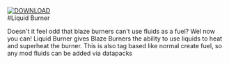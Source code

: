 [![DOWNLOAD](https://cf.way2muchnoise.eu/title/711034.svg)](https://www.curseforge.com/minecraft/mc-mods/liquid-burner)\
#Liquid Burner

Doesn't it feel odd that blaze burners can't use fluids as a fuel? Wel now you can! 
Liquid Burner gives Blaze Burners the ability to use liquids to heat and superheat the burner. 
This is also tag based like normal create fuel, so any mod fluids can be added via datapacks
